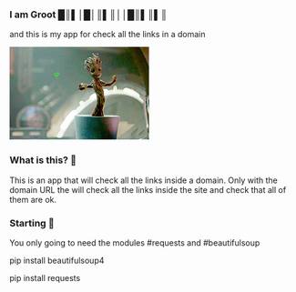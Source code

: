 ### I am Groot █║▌│█│║▌║││█║▌║▌║
and this is my app for check all the links in a domain

![](readme/iamgroot.gif)


### What is this? 📄

This is an app that will check all the links inside a domain.
Only with the domain URL the will check all the links inside the site and check that all of them are ok.

### Starting 🚀

You only going to need the modules #requests and #beautifulsoup

pip install beautifulsoup4

pip install requests
